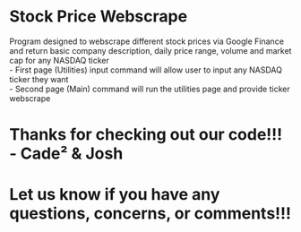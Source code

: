 # Stock Price Webscrape
Program designed to webscrape different stock prices via Google Finance and return basic company description, daily price range, volume and market cap for any NASDAQ ticker
<br /> - First page (Utilities) input command will allow user to input any NASDAQ ticker they want
<br /> - Second page (Main) command will run the utilities page and provide ticker webscrape 
# Thanks for checking out our code!!! - Cade² & Josh
# Let us know if you have any questions, concerns, or comments!!!
